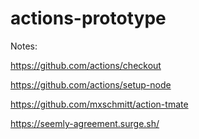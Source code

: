 # actions-prototype


Notes:

https://github.com/actions/checkout

https://github.com/actions/setup-node

https://github.com/mxschmitt/action-tmate

https://seemly-agreement.surge.sh/
